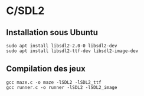 # C/SDL2

## Installation sous Ubuntu

```
sudo apt install libsdl2-2.0-0 libsdl2-dev
sudo apt install libsdl2-ttf-dev libsdl2-image-dev
```

## Compilation des jeux

```
gcc maze.c -o maze -lSDL2 -lSDL2_ttf
gcc runner.c -o runner -lSDL2 -lSDL2_image
```

